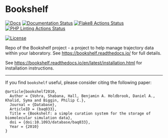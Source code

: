 # Bookshelf

[![Docs](https://img.shields.io/badge/docs-bookshelf.readthedocs.io-blueviolet)](https://bookshelf.readthedocs.io)
[![Documentation Status](https://readthedocs.org/projects/bookshelf/badge/?version=latest)](https://bookshelf.readthedocs.io/en/latest/?badge=latest)
[![Flake8 Actions Status](https://github.com/bigginlab/Bookshelf/workflows/flake8/badge.svg)](https://github.com/bigginlab/Bookshelf/actions/flake8)
[![PHP Linting Actions Status](https://github.com/bigginlab/Bookshelf/workflows/phplint/badge.svg)](https://github.com/bigginlab/Bookshelf/actions/phplint)

[![License](https://img.shields.io/github/license/bigginlab/bookshelf?color=%2333BBFF)](https://opensource.org/licenses/lgpl-license)

Repo of the Bookshelf project - a project to help manage trajectory data within your laboratory.  See https://bookshelf.readthedocs.io/ for full details.

See https://bookshelf.readthedocs.io/en/latest/installation.html for installation instructions.

---

If you find `bookshelf` useful, please consider citing the following paper:

```
@article{bookshelf2010,
  Author = {Vohra, Shabana, Hall, Benjamin A. Holdbrook, Daniel A., Khalid, Syma and Biggin, Philip C.},
  Journal = {Database},
  ArticleID = (baq033},
  Title = {Bookshelf: a simple curation system for the storage of biomolecular simulation data},
  doi = {doi:10.1093/database/baq033},
  Year = {2010}
}
```
